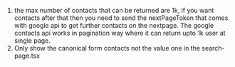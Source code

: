 1. the max number of contacts that can be returned are 1k, if you want contacts after that then you need to send the nextPageToken that comes with google api to get further contacts on the nextpage. The google contacts api works in pagination way where it can return upto 1k user at single page.
2. Only show the canonical form contacts not the value one in the search-page.tsx